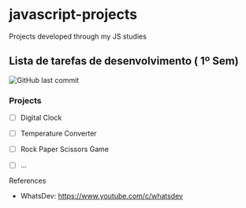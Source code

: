 # javascript-projects
Projects developed through my JS studies

## Lista de tarefas de desenvolvimento ( 1º Sem)
<img alt="GitHub last commit" src="https://img.shields.io/github/last-commit/pierrebomfim/fazentech-tasks">

### Projects
 - [ ] Digital Clock
 - [ ] Temperature Converter
 - [ ] Rock Paper Scissors Game
 - [ ] ...


References

- WhatsDev: https://www.youtube.com/c/whatsdev
